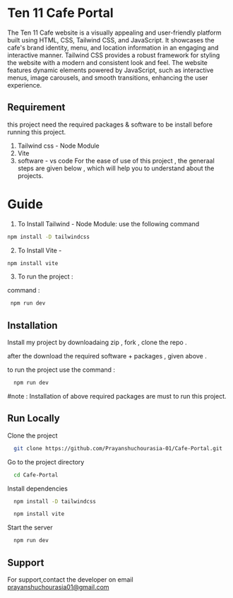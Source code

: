 
# Ten 11 Cafe Portal

The Ten 11 Cafe website is a visually appealing and user-friendly platform built using HTML, CSS, Tailwind CSS, and JavaScript. It showcases the cafe's brand identity, menu, and location information in an engaging and interactive manner. Tailwind CSS provides a robust framework for styling the website with a modern and consistent look and feel. The website features dynamic elements powered by JavaScript, such as interactive menus, image carousels, and smooth transitions, enhancing the user experience.
## Requirement
this project need the required packages & software to be install before running this project. 

1. Tailwind css - Node Module 
2. Vite 
3. software - vs code 
For the ease of use of this project , the generaal steps are given below , which will help you to understand about the projects. 


# Guide 

1. To Install Tailwind - Node Module:
use the following command 
```bash 
npm install -D tailwindcss
```
2. To Install Vite - 
```bash
npm install vite 
 ```

 3. To run the project : 

 command : 
```bash 
 npm run dev 
```


 
## Installation

Install my project by downloadaing zip , fork , clone the repo . 

after the download the required software + packages , given above . 

to run the project use the command : 

```bash
  npm run dev
```
#note : Installation of above required packages are must to run this project. 


## Run Locally

Clone the project

```bash
  git clone https://github.com/Prayanshuchourasia-01/Cafe-Portal.git
```

Go to the project directory

```bash
  cd Cafe-Portal
```

Install dependencies
```bash
  npm install -D tailwindcss
```

```bash
  npm install vite
```

Start the server

```bash
  npm run dev
```


## Support

For support,contact the developer on  email prayanshuchourasia01@gmail.com 

